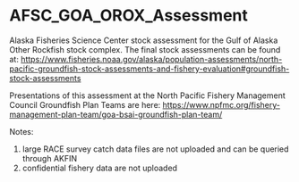 # AFSC_GOA_OROX_Assessment
Alaska Fisheries Science Center stock assessment for the Gulf of Alaska Other Rockfish stock complex. The final stock assessments can be found at:
https://www.fisheries.noaa.gov/alaska/population-assessments/north-pacific-groundfish-stock-assessments-and-fishery-evaluation#groundfish-stock-assessments

Presentations of this assessment at the North Pacific Fishery Management Council Groundfish Plan Teams are here:
https://www.npfmc.org/fishery-management-plan-team/goa-bsai-groundfish-plan-team/

Notes:
1) large RACE survey catch data files are not uploaded and can be queried through AKFIN
2) confidential fishery data are not uploaded
